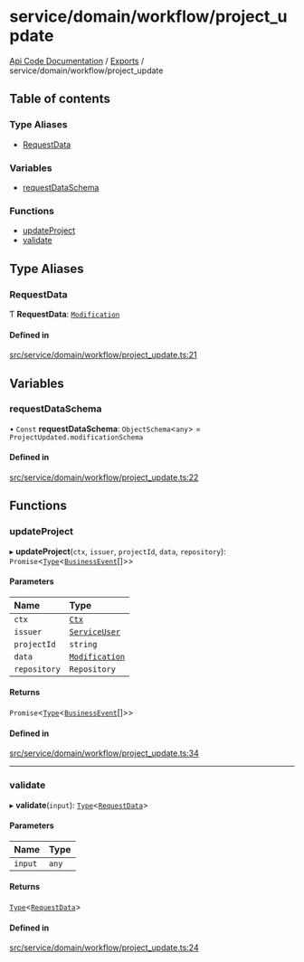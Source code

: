 # service/domain/workflow/project\_update
 
[Api Code Documentation](../README.md) / [Exports](../modules.md) / service/domain/workflow/project\_update

## Table of contents

### Type Aliases

- [RequestData](service_domain_workflow_project_update.md#requestdata)

### Variables

- [requestDataSchema](service_domain_workflow_project_update.md#requestdataschema)

### Functions

- [updateProject](service_domain_workflow_project_update.md#updateproject)
- [validate](service_domain_workflow_project_update.md#validate)

## Type Aliases

### RequestData

Ƭ **RequestData**: [`Modification`](../interfaces/service_domain_workflow_project_updated.Modification.md)

#### Defined in

[src/service/domain/workflow/project_update.ts:21](https://github.com/openkfw/TruBudget/blob/086d599/api/src/service/domain/workflow/project_update.ts#L21)

## Variables

### requestDataSchema

• `Const` **requestDataSchema**: `ObjectSchema`\<`any`\> = `ProjectUpdated.modificationSchema`

#### Defined in

[src/service/domain/workflow/project_update.ts:22](https://github.com/openkfw/TruBudget/blob/086d599/api/src/service/domain/workflow/project_update.ts#L22)

## Functions

### updateProject

▸ **updateProject**(`ctx`, `issuer`, `projectId`, `data`, `repository`): `Promise`\<[`Type`](result.md#type)\<[`BusinessEvent`](service_domain_business_event.md#businessevent)[]\>\>

#### Parameters

| Name | Type |
| :------ | :------ |
| `ctx` | [`Ctx`](../interfaces/lib_ctx.Ctx.md) |
| `issuer` | [`ServiceUser`](../interfaces/service_domain_organization_service_user.ServiceUser.md) |
| `projectId` | `string` |
| `data` | [`Modification`](../interfaces/service_domain_workflow_project_updated.Modification.md) |
| `repository` | `Repository` |

#### Returns

`Promise`\<[`Type`](result.md#type)\<[`BusinessEvent`](service_domain_business_event.md#businessevent)[]\>\>

#### Defined in

[src/service/domain/workflow/project_update.ts:34](https://github.com/openkfw/TruBudget/blob/086d599/api/src/service/domain/workflow/project_update.ts#L34)

___

### validate

▸ **validate**(`input`): [`Type`](result.md#type)\<[`RequestData`](service_domain_workflow_project_update.md#requestdata)\>

#### Parameters

| Name | Type |
| :------ | :------ |
| `input` | `any` |

#### Returns

[`Type`](result.md#type)\<[`RequestData`](service_domain_workflow_project_update.md#requestdata)\>

#### Defined in

[src/service/domain/workflow/project_update.ts:24](https://github.com/openkfw/TruBudget/blob/086d599/api/src/service/domain/workflow/project_update.ts#L24)
